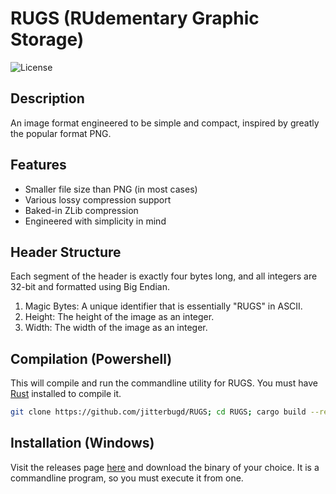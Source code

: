 # RUGS (RUdementary Graphic Storage)

![License](https://www.gnu.org/graphics/gplv3-or-later.png)

## Description

An image format engineered to be simple and compact, inspired by greatly the popular format PNG.

## Features

- Smaller file size than PNG (in most cases)
- Various lossy compression support
- Baked-in ZLib compression
- Engineered with simplicity in mind

## Header Structure
Each segment of the header is exactly four bytes long, and all integers are 32-bit and formatted using Big Endian.

1. Magic Bytes: A unique identifier that is essentially "RUGS" in ASCII.
2. Height: The height of the image as an integer.
3. Width: The width of the image as an integer.

## Compilation (Powershell)
This will compile and run the commandline utility for RUGS.
You must have [Rust](https://www.rust-lang.org/learn/get-started) installed to compile it.  
   ```bash
   git clone https://github.com/jitterbugd/RUGS; cd RUGS; cargo build --release
 ```
## Installation (Windows)
Visit the releases page [here](https://github.com/jitterbugd/RUGS/releases) and download the binary of your choice. It is a commandline program, so you must execute it from one.

